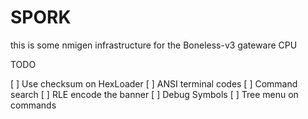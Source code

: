 # SPORK 

this is some nmigen infrastructure for the Boneless-v3 gateware CPU

TODO

[ ] Use checksum on HexLoader
[ ] ANSI terminal codes
[ ] Command search 
[ ] RLE encode the banner
[ ] Debug Symbols
[ ] Tree menu on commands
